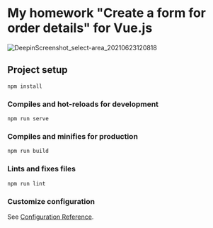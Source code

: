 # My homework "Create a form for order details" for Vue.js
![DeepinScreenshot_select-area_20210623120818](https://user-images.githubusercontent.com/68608972/123077249-8d53fb80-d422-11eb-9fa5-73bcd6a815ae.png)


## Project setup
```
npm install
```

### Compiles and hot-reloads for development
```
npm run serve
```

### Compiles and minifies for production
```
npm run build
```

### Lints and fixes files
```
npm run lint
```

### Customize configuration
See [Configuration Reference](https://cli.vuejs.org/config/).
